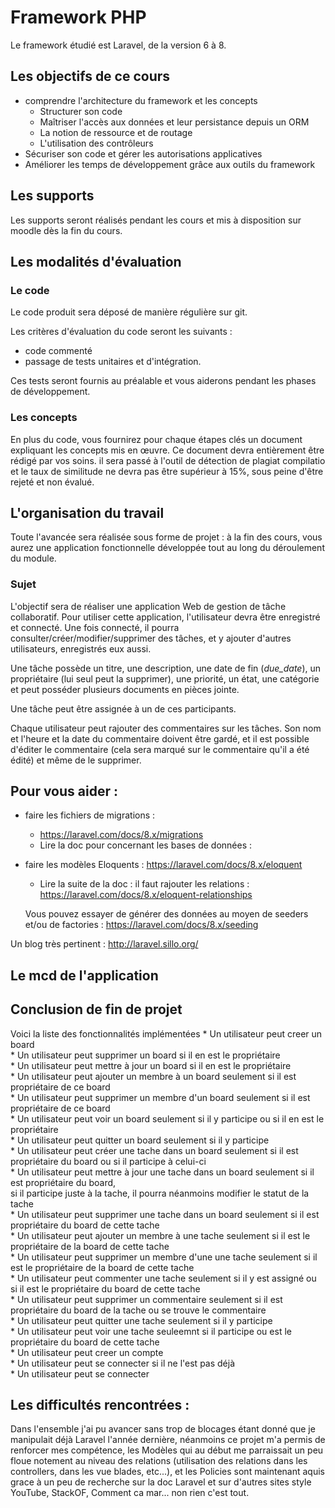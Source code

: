 # Framework PHP

Le framework étudié est Laravel, de la version 6 à 8. 

## Les objectifs de ce cours

- comprendre l'architecture du framework et les concepts
  - Structurer son code
  - Maîtriser l'accès aux données et leur persistance depuis un ORM 
  -  La notion de ressource et de routage
  - L'utilisation des contrôleurs
- Sécuriser son code  et gérer les autorisations applicatives
- Améliorer les temps de développement grâce aux outils du framework


## Les supports

Les supports seront réalisés pendant les cours et mis à  disposition sur moodle dès la fin du cours. 



## Les modalités d'évaluation

### Le code

Le code produit sera déposé de manière régulière sur git. 

Les critères d'évaluation du code seront les suivants : 

- code commenté
- passage de tests unitaires et d'intégration. 

Ces tests seront fournis au préalable et vous aiderons pendant les phases de développement. 

 ### Les concepts

En plus du code, vous fournirez pour chaque étapes clés un document expliquant les concepts mis en œuvre. Ce document devra entièrement être rédigé par vos soins. il sera passé à l'outil de détection de plagiat compilatio et le taux de similitude ne devra pas être supérieur à 15%, sous peine d'être rejeté et non évalué. 

## L'organisation du travail

Toute l'avancée sera réalisée sous forme de projet : à la fin des cours, vous aurez une application fonctionnelle développée tout au long du déroulement du module. 



### Sujet 

L'objectif sera de réaliser une application Web de gestion de tâche collaboratif. Pour utiliser cette application, l'utilisateur devra être enregistré et connecté. Une fois connecté, il pourra consulter/créer/modifier/supprimer des tâches, et y ajouter d'autres utilisateurs, enregistrés eux aussi. 

Une tâche possède un titre, une description, une date de fin (*due_date*),  un propriétaire (lui seul peut la supprimer), une priorité, un état, une catégorie et peut posséder plusieurs documents en pièces jointe. 

Une tâche peut être assignée à un de ces participants. 

Chaque utilisateur peut rajouter des commentaires sur les tâches. Son nom et l'heure et la date du commentaire doivent être gardé, et il est possible d'éditer le commentaire (cela sera marqué sur le commentaire qu'il a été édité) et même de le supprimer.

## Pour vous aider : 
- faire les fichiers de migrations : 

  - https://laravel.com/docs/8.x/migrations
  - Lire la doc pour concernant les bases de données : 

- faire les modèles Eloquents : https://laravel.com/docs/8.x/eloquent

  	- Lire la suite de la doc : il faut rajouter les relations : https://laravel.com/docs/8.x/eloquent-relationships

  Vous pouvez essayer de générer des données au moyen de seeders  et/ou de factories : https://laravel.com/docs/8.x/seeding

Un blog très pertinent  : http://laravel.sillo.org/ 

## Le mcd de l'application

[mcd]: https://raw.githubusercontent.com/NF-yac/todo-b2-20-21/master/database/mcd/todo.svg "MCD de l'application"


## Conclusion de fin de projet

Voici la liste des fonctionnalités implémentées
    * Un utilisateur peut creer un board <br>
    * Un utilisateur peut supprimer un board si il en est le propriétaire <br>
    * Un utilisateur peut mettre à jour un board si il en est le propriétaire <br>
    * Un utilisateur peut ajouter un membre à un board seulement si il est propriétaire de ce board <br>
    * Un utilisateur peut supprimer un membre d'un board seulement si il est propriétaire de ce board <br>
    * Un utilisateur peut voir un board seulement si il y participe ou si il en est le propriétaire <br>
    * Un utilisateur peut quitter un board seulement si il y participe <br>
    * Un utilisateur peut créer une tache dans un board seulement si il est propriétaire du board ou si il participe à celui-ci <br>
    * Un utilisateur peut mettre à jour une tache dans un board seulement si il est propriétaire du board, <br>
      si il participe juste à la tache, il pourra néanmoins modifier le statut de la tache <br>
    * Un utilisateur peut supprimer une tache dans un board seulement si il est propriétaire du board de cette tache <br>
    * Un utilisateur peut ajouter un membre à une tache seulement si il est le propriétaire de la board de cette tache <br>
    * Un utilisateur peut supprimer un membre d'une une tache seulement si il est le propriétaire de la board de cette tache <br>
    * Un utilisateur peut commenter une tache seulement si il y est assigné ou si il est le propriétaire du board de cette tache <br>
    * Un utilisateur peut supprimer un commentaire seulement si il est propriétaire du board de la tache ou se trouve le commentaire <br>
    * Un utilisateur peut quitter une tache seulement si il y participe <br>
    * Un utilisateur peut voir une tache seuleemnt si il participe ou est le propriétaire du board de cette tache <br>
    * Un utilisateur peut creer un compte <br>
    * Un utilisateur peut se connecter si il ne l'est pas déjà <br>
    * Un utilisateur peut se connecter <br>


## Les difficultés rencontrées : 

Dans l'ensemble j'ai pu avancer sans trop de blocages étant donné que je manipulait déjà Laravel l'année dernière,
néanmoins ce projet m'a permis de renforcer mes compétence, les Modèles qui au début me parraissait un peu floue
notement au niveau des relations (utilisation des relations dans les controllers, dans les vue blades, etc...), 
et les Policies sont maintenant aquis grace à un peu de recherche sur la doc Laravel et sur d'autres sites style YouTube, StackOF, Comment ca mar... non rien c'est tout.

    
